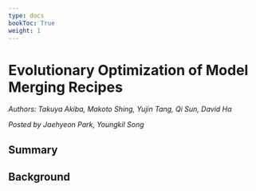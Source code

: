 ```yaml
---
type: docs
bookToc: True
weight: 1
---
```

# **Evolutionary Optimization of Model Merging Recipes**
*Authors: Takuya Akiba, Makoto Shing, Yujin Tang, Qi Sun, David Ha*

*Posted by Jaehyeon Park, Youngkil Song*

## Summary
## Background

